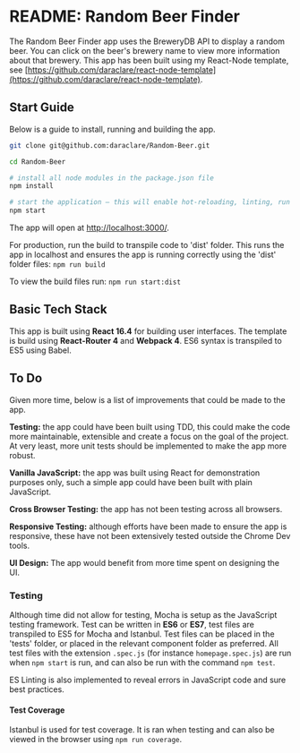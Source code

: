 # README: Random Beer Finder #
The Random Beer Finder app uses the BreweryDB API to display a random beer. You can click on the beer's brewery name to view more information about that brewery.
This app has been built using my React-Node template, see [https://github.com/daraclare/react-node-template](https://github.com/daraclare/react-node-template).


## Start Guide
Below is a guide to install, running and building the app.

```sh
git clone git@github.com:daraclare/Random-Beer.git

cd Random-Beer

# install all node modules in the package.json file
npm install

# start the application — this will enable hot-reloading, linting, run tests and display the coverage in the console
npm start
```

The app will open at [http://localhost:3000/](http://localhost:3000/).


For production, run the build to transpile code to 'dist' folder. This runs the app in localhost and ensures the app is running correctly using the 'dist' folder files:
```npm run build```

To view the build files run:
```npm run start:dist```

## Basic Tech Stack ##
This app is built using **React 16.4** for building user interfaces. The template is build using **React-Router 4** and **Webpack 4**. ES6 syntax is transpiled to ES5 using Babel.

## To Do
Given more time, below is a list of improvements that could be made to the app.

**Testing:** the app could have been built using TDD, this could make the code more maintainable, extensible and create a focus on the goal of the project. At very least, more unit tests should be implemented to make the app more robust.

**Vanilla JavaScript:** the app was built using React for demonstration purposes only, such a simple app could have been built with plain JavaScript.

**Cross Browser Testing:** the app has not been testing across all browsers.

**Responsive Testing:** although efforts have been made to ensure the app is responsive, these have not been extensively tested outside the Chrome Dev tools.

**UI Design:** The app would benefit from more time spent on designing the UI.


### Testing ###
Although time did not allow for testing, Mocha is setup as the JavaScript testing framework. Test can be written in **ES6** or **ES7**, test files are transpiled to ES5 for Mocha and Istanbul.
Test files can be placed in the 'tests' folder, or placed in the relevant component folder as preferred. All test files with the extension ```.spec.js``` (for instance ```homepage.spec.js```) are run when ```npm start``` is run, and can also be run with the command ```npm test```.

ES Linting is also implemented to reveal errors in JavaScript code and sure best practices.

#### Test Coverage ####
Istanbul is used for test coverage. It is ran when testing and can also be viewed in the browser using ```npm run coverage```.

